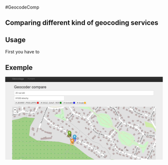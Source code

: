 #GeocodeComp

## Comparing different kind of geocoding services

## Usage

First you have to

## Exemple

![Screenshot](/resources/screenshot/geocodeCompScr.jpg)

